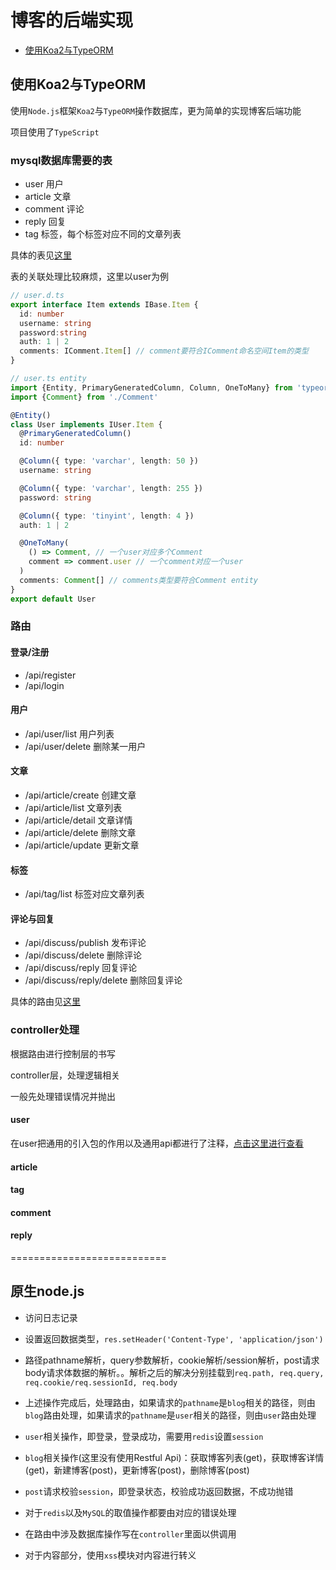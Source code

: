 # 博客的后端实现

- [使用Koa2与TypeORM](#使用Koa2与TypeORM)

## 使用Koa2与TypeORM

使用`Node.js`框架`Koa2`与`TypeORM`操作数据库，更为简单的实现博客后端功能

项目使用了`TypeScript`

### mysql数据库需要的表

- user 用户
- article 文章
- comment 评论
- reply 回复
- tag 标签，每个标签对应不同的文章列表

具体的表见[这里]()

表的关联处理比较麻烦，这里以user为例

```ts
// user.d.ts
export interface Item extends IBase.Item {
  id: number
  username: string
  password:string
  auth: 1 | 2
  comments: IComment.Item[] // comment要符合IComment命名空间Item的类型
}

// user.ts entity
import {Entity, PrimaryGeneratedColumn, Column, OneToMany} from 'typeorm'
import {Comment} from './Comment'

@Entity()
class User implements IUser.Item {
  @PrimaryGeneratedColumn()
  id: number

  @Column({ type: 'varchar', length: 50 })
  username: string

  @Column({ type: 'varchar', length: 255 })
  password: string

  @Column({ type: 'tinyint', length: 4 })
  auth: 1 | 2

  @OneToMany(
    () => Comment, // 一个user对应多个Comment
    comment => comment.user // 一个comment对应一个user
  )
  comments: Comment[] // comments类型要符合Comment entity
}
export default User
```

### 路由

#### 登录/注册

- /api/register
- /api/login

#### 用户

- /api/user/list 用户列表
- /api/user/delete 删除某一用户

#### 文章

- /api/article/create  创建文章
- /api/article/list 文章列表
- /api/article/detail 文章详情
- /api/article/delete 删除文章
- /api/article/update 更新文章

#### 标签

- /api/tag/list 标签对应文章列表

#### 评论与回复

- /api/discuss/publish 发布评论
- /api/discuss/delete 删除评论
- /api/discuss/reply 回复评论
- /api/discuss/reply/delete 删除回复评论

具体的路由见[这里]()

### controller处理

根据路由进行控制层的书写

controller层，处理逻辑相关

一般先处理错误情况并抛出

#### user

在user把通用的引入包的作用以及通用api都进行了注释，[点击这里进行查看]()

#### article

#### tag

#### comment

#### reply




===========================


## 原生node.js

- 访问日志记录

- 设置返回数据类型，`res.setHeader('Content-Type', 'application/json')`

- 路径pathname解析，query参数解析，cookie解析/session解析，post请求body请求体数据的解析。。解析之后的解决分别挂载到`req.path, req.query, req.cookie/req.sessionId, req.body`

- 上述操作完成后，处理路由，如果请求的`pathname`是`blog`相关的路径，则由`blog`路由处理，如果请求的`pathname`是`user`相关的路径，则由`user`路由处理

- `user`相关操作，即登录，登录成功，需要用`redis`设置`session`

- `blog`相关操作(这里没有使用Restful Api)：获取博客列表(get)，获取博客详情(get)，新建博客(post)，更新博客(post)，删除博客(post)

- `post`请求校验`session`，即登录状态，校验成功返回数据，不成功抛错

- 对于`redis`以及`MySQL`的取值操作都要由对应的错误处理

- 在路由中涉及数据库操作写在`controller`里面以供调用

- 对于内容部分，使用`xss`模块对内容进行转义
